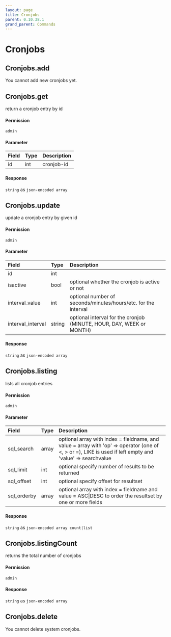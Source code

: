 ```yaml
---
layout: page
title: Cronjobs
parent: 0.10.38.1
grand_parent: Commands
---
```


# Cronjobs

## Cronjobs.add

You cannot add new cronjobs yet.

## Cronjobs.get

return a cronjob entry by id

#### Permission

`admin`

#### Parameter

| Field | Type | Description |
| :--- | :--- | :--- |
| id | int | cronjob-id |

#### Response

`string` as `json-encoded array`

## Cronjobs.update

update a cronjob entry by given id

#### Permission

`admin`

#### Parameter

| Field | Type | Description |
| :--- | :--- | :--- |
| id | int |  |
| isactive | bool | optional whether the cronjob is active or not |
| interval_value | int | optional number of seconds/minutes/hours/etc. for the interval |
| interval_interval | string | optional interval for the cronjob (MINUTE, HOUR, DAY, WEEK or MONTH) |

#### Response

`string` as `json-encoded array`

## Cronjobs.listing

lists all cronjob entries

#### Permission

`admin`

#### Parameter

| Field | Type | Description |
| :--- | :--- | :--- |
| sql_search | array | optional array with index = fieldname, and value = array with 'op' => operator (one of <, > or =), LIKE is used if left empty and 'value' => searchvalue |
| sql_limit | int | optional specify number of results to be returned |
| sql_offset | int | optional specify offset for resultset |
| sql_orderby | array | optional array with index = fieldname and value = ASC\|DESC to order the resultset by one or more fields |

#### Response

`string` as `json-encoded array count|list`

## Cronjobs.listingCount

returns the total number of cronjobs

#### Permission

`admin`

#### Response

`string` as `json-encoded array`

## Cronjobs.delete

You cannot delete system cronjobs.